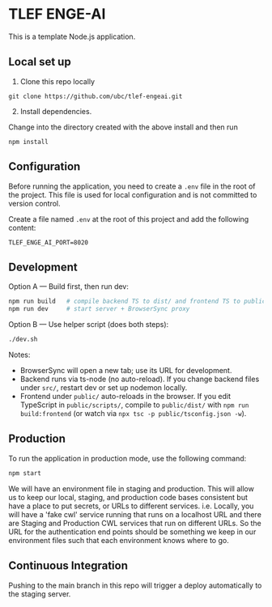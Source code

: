 # TLEF ENGE-AI

This is a template Node.js application.

## Local set up

1. Clone this repo locally

```
git clone https://github.com/ubc/tlef-engeai.git
```

2. Install dependencies.

Change into the directory created with the above install and then run

```
npm install
```

## Configuration

Before running the application, you need to create a `.env` file in the root of the project. This file is used for local configuration and is not committed to version control.

Create a file named `.env` at the root of this project and add the following content:

```
TLEF_ENGE_AI_PORT=8020
```

## Development

Option A — Build first, then run dev:

```bash
npm run build   # compile backend TS to dist/ and frontend TS to public/dist/
npm run dev     # start server + BrowserSync proxy
```

Option B — Use helper script (does both steps):

```bash
./dev.sh
```

Notes:
- BrowserSync will open a new tab; use its URL for development.
- Backend runs via ts-node (no auto-reload). If you change backend files under `src/`, restart dev or set up nodemon locally.
- Frontend under `public/` auto-reloads in the browser. If you edit TypeScript in `public/scripts/`, compile to `public/dist/` with `npm run build:frontend` (or watch via `npx tsc -p public/tsconfig.json -w`).

## Production

To run the application in production mode, use the following command:

```bash
npm start
```

We will have an environment file in staging and production. This will allow us to keep our local, staging, and production code bases consistent but have a place to put secrets, or URLs to different services. i.e. Locally, you will have a 'fake cwl' service running that runs on a localhost URL and there are Staging and Production CWL services that run on different URLs. So the URL for the authentication end points should be something we keep in our environment files such that each environment knows where to go.

## Continuous Integration

Pushing to the main branch in this repo will trigger a deploy automatically to the staging server.
